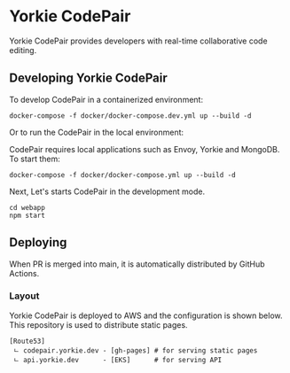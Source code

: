 # Yorkie CodePair

Yorkie CodePair provides developers with real-time collaborative code editing.

## Developing Yorkie CodePair

To develop CodePair in a containerized environment:

```
docker-compose -f docker/docker-compose.dev.yml up --build -d
```

Or to run the CodePair in the local environment:

CodePair requires local applications such as Envoy, Yorkie and MongoDB. To start them:

```
docker-compose -f docker/docker-compose.yml up --build -d
```

Next, Let's starts CodePair in the development mode.

```
cd webapp
npm start
```

## Deploying

When PR is merged into main, it is automatically distributed by GitHub Actions.

### Layout

Yorkie CodePair is deployed to AWS and the configuration is shown below. This repository is used to distribute static pages.

```
[Route53]
 ㄴ codepair.yorkie.dev - [gh-pages] # for serving static pages
 ㄴ api.yorkie.dev      - [EKS]      # for serving API
```
